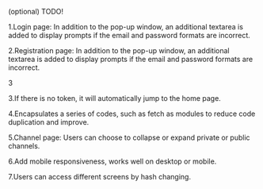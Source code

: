 (optional) TODO!

1.Login page: In addition to the pop-up window, an additional textarea is added to display prompts if the email and password formats are incorrect.

2.Registration page: In addition to the pop-up window, an additional textarea is added to display prompts if the email and password formats are incorrect.

3

3.If there is no token, it will automatically jump to the home page.

4.Encapsulates a series of codes, such as fetch as modules to reduce code duplication and improve.

5.Channel page: Users can choose to collapse or expand private or public channels.

6.Add mobile responsiveness, works well on desktop or mobile.

7.Users can access different screens by hash changing.